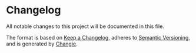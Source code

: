 # Changelog

All notable changes to this project will be documented in this file.

The format is based on [Keep a Changelog](https://keepachangelog.com/en/1.0.0/), adheres
to [Semantic Versioning](https://semver.org/spec/v2.0.0.html), and is generated
by [Changie](https://github.com/miniscruff/changie).